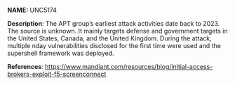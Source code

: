 **NAME:**
UNC5174

**Description**:
The APT group’s earliest attack activities date back to 2023. The source is unknown. It mainly targets defense and government targets in the United States, Canada, and the United Kingdom. During the attack, multiple nday vulnerabilities disclosed for the first time were used and the supershell framework was deployed.

**References**:
https://www.mandiant.com/resources/blog/initial-access-brokers-exploit-f5-screenconnect